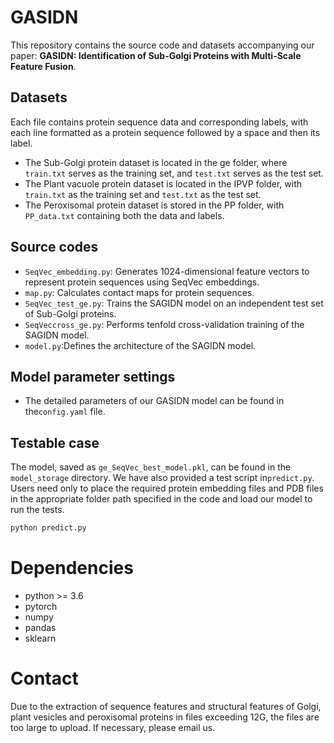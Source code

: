 # GASIDN
This repository contains the source code and datasets accompanying our paper:
**GASIDN: Identification of Sub-Golgi Proteins with Multi-Scale Feature Fusion**.
## Datasets
  Each file contains protein sequence data and corresponding labels, with each line formatted as a protein sequence followed by a space and then its label.
* The Sub-Golgi protein dataset is located in the ge folder, where `train.txt` serves as the training set, and `test.txt` serves as the test set.
* The Plant vacuole protein dataset is located in the IPVP folder, with `train.txt` as the training set and `test.txt` as the test set.
* The Peroxisomal protein dataset is stored in the PP folder, with `PP_data.txt` containing both the data and labels.
## Source codes
* `SeqVec_embedding.py`: Generates 1024-dimensional feature vectors to represent protein sequences using SeqVec embeddings.
* `map.py`: Calculates contact maps for protein sequences.
* `SeqVec_test_ge.py`: Trains the SAGIDN model on an independent test set of Sub-Golgi proteins.
* `SeqVeccross_ge.py`: Performs tenfold cross-validation training of the SAGIDN model.
* `model.py`:Defines the architecture of the SAGIDN model.
## Model parameter settings
* The detailed parameters of our GASIDN model can be found in the`config.yaml` file.
## Testable case 
The model, saved as `ge_SeqVec_best_model.pkl`, can be found in the `model_storage` directory. We have also provided a test script in` predict.py `. Users need only to place the required protein embedding files and PDB files in the appropriate folder path specified in the code and load our model to run the tests.
```Python
python predict.py
```
# Dependencies
* python >= 3.6
* pytorch
* numpy
* pandas
* sklearn
# Contact
Due to the extraction of sequence features and structural features of Golgi, plant vesicles and peroxisomal proteins in files exceeding 12G, the files are too large to upload. If necessary, please email us.
